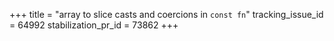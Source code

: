 +++
title = "array to slice casts and coercions in `const fn`"
tracking_issue_id = 64992
stabilization_pr_id = 73862
+++
